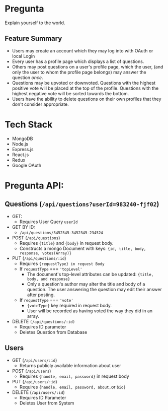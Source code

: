 # Pregunta
Explain yourself to the world.


## Feature Summary
- Users may create an account which they may log into with OAuth or local Login
- Every user has a profile page which displays a list of questions. 
- Others may post questions on a user's profile page, which the user, (and only the user to whom the profile page belongs) may answer the question *once*. 
- Questions may be upvoted or downvoted. Questions with the highest positive vote will be placed at the top of the profile. Questions with the highest negative vote will be sorted towards the bottom.
- Users have the ability to delete questions on their own profiles that they don't consider appropriate.


# Tech Stack


- MongoDB
- Node.js
- Express.js
- React.js
- Redux
- Google OAuth


# Pregunta API:

## Questions (`/api/questions?userId=983240-fjf02`)
- GET:
  - Requires User Query `userId`
- GET BY ID:
  - `/api/questions/3452345-3452345-234524`
- POST (`/api/questions`)
  - Requires `{title}` and `{body}` in request body.
  - Constructs a mongo Document with keys: `{id, title, body, response, votes(Array)}`
- PUT (`/api/questions/:id`)
  - Requires `{requestType} in request Body`
  - If `requestType` === `'topLevel'`
    - The document's top-level attributes can be updated: `{title, body, and response}`
    - Only a question's author may alter the title and body of a question. The user answering the question may edit their answer after posting. 
  - If `requestType` === `'vote'`
    - `{voteType}` key required in request body.
    - User will be recorded as having voted the way they did in an array.
- DELETE `(/api/questions/:id)`
  - Requires ID parameter
  - Deletes Question from Database


## Users

- GET (`/api/users/:id`)
  - Returns publicly available information about user
- POST (`/api/users`)
  - Requires `{handle, email, password}` in request body
- PUT (`/api/users/:id`)
  - Requires `{handle, email, password, about,`or `bio}`
- DELETE (`/api/users/:id`)
  - Requires ID Parameter
  - Deletes User from System
